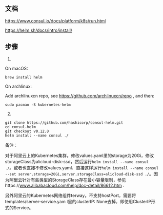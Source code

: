 ## 文档

https://www.consul.io/docs/platform/k8s/run.html

https://helm.sh/docs/intro/install/

## 步骤

1.

On macOS:

```shell
brew install helm
```

On archlinux:

Add archlinuxcn repo, see https://github.com/archlinuxcn/repo , and then:

```shell
sudo pacman -S kubernetes-helm
```

2.

```shell
git clone https://github.com/hashicorp/consul-helm.git
cd consul-helm
git checkout v0.12.0
helm install --name consul ./
```

备注：

对于阿里云上的Kubernetes集群，修改values.yaml里的storage为20Gi，修改storageClass为alicloud-disk-ssd，然后运行`helm install --name consul ./`。或者也直接不修改values.yaml，直接这样运行`helm install --name consul --set server.storage=20Gi,server.storageClass=alicloud-disk-ssd ./`。因为阿里云针对有些类型的StorageClass存在最小容量限制，参见https://www.alibabacloud.com/help/doc-detail/86612.htm .

另外阿里云的Kubernetes网络组件terway，不支持hostPort，需要将templates/server-service.yam l里的clusterIP: None去掉，即使用ClusterIP形式的Service。
